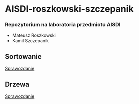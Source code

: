 # AISDI-roszkowski-szczepanik

### Repozytorium na laboratoria przedmiotu AISDI

- Mateusz Roszkowski
- Kamil Szczepanik

## Sortowanie

[Sprawozdanie](/lab1-sortowanie/sprawozdanie.pdf)

## Drzewa

[Sprawozdanie](/lab2-drzewa/README.md)


